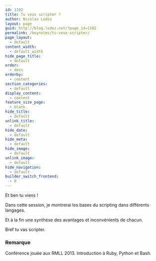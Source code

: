 ```yaml
---
id: 1102
title: Tu veux scripter ?
author: Nicolas Ledez
layout: page
guid: http://blog.ledez.net/?page_id=1102
permalink: /keynotes/tu-veux-scripter/
page_layout:
  - default
content_width:
  - default_width
hide_page_title:
  - default
order:
  - desc
orderby:
  - content
section_categories:
  - default
display_content:
  - content
feature_size_page:
  - blank
hide_title:
  - default
unlink_title:
  - default
hide_date:
  - default
hide_meta:
  - default
hide_image:
  - default
unlink_image:
  - default
hide_navigation:
  - default
builder_switch_frontend:
  - 0
---
```

Et ben tu viens !

Dans cette session, je montrerai les bases du scripting dans différents langages.

Et à la fin une synthèse des avantages et inconvénients de chacun.

Bref tu vas scripter.

### Remarque

<p class="p1">
  Conférence jouée aux RMLL 2013. Introduction à Ruby, Python et Bash.
</p>
